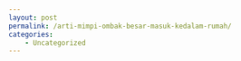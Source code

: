 ```yaml
---
layout: post
permalink: /arti-mimpi-ombak-besar-masuk-kedalam-rumah/
categories:
    - Uncategorized
---
```


